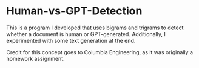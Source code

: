 # Human-vs-GPT-Detection
This is a program I developed that uses bigrams and trigrams to detect whether a document is human or GPT-generated. Additionally, I experimented with some text generation at the end.

Credit for this concept goes to Columbia Engineering, as it was originally a homework assignment.
